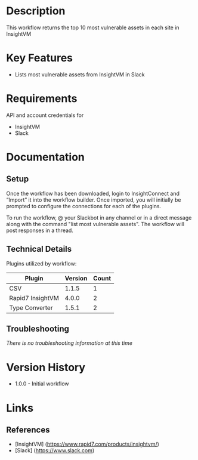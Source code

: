 # Description

This workflow returns the top 10 most vulnerable assets in each site in InsightVM

# Key Features

* Lists most vulnerable assets from InsightVM in Slack

# Requirements

API and account credentials for

* InsightVM
* Slack

# Documentation

## Setup

Once the workflow has been downloaded, login to InsightConnect and “Import” it into the workflow builder. Once imported, you will initially be prompted to configure the connections for each of the plugins.

To run the workflow, @ your Slackbot in any channel or in a direct message along with the command "list most vulnerable assets". The workflow will post responses in a thread.


## Technical Details

Plugins utilized by workflow:

|Plugin|Version|Count|
|----|----|--------|
|CSV|1.1.5|1|
|Rapid7 InsightVM|4.0.0|2|
|Type Converter|1.5.1|2|

## Troubleshooting

_There is no troubleshooting information at this time_

# Version History

* 1.0.0 - Initial workflow

# Links

## References

* [InsightVM] (https://www.rapid7.com/products/insightvm/)
* [Slack] (https://www.slack.com)
